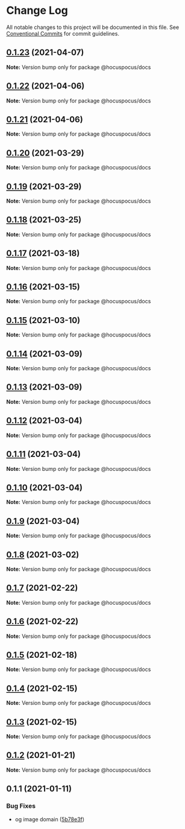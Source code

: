 # Change Log

All notable changes to this project will be documented in this file.
See [Conventional Commits](https://conventionalcommits.org) for commit guidelines.

## [0.1.23](https://github.com/ueberdosis/hocuspocus/compare/@hocuspocus/docs@0.1.22...@hocuspocus/docs@0.1.23) (2021-04-07)

**Note:** Version bump only for package @hocuspocus/docs





## [0.1.22](https://github.com/ueberdosis/hocuspocus/compare/@hocuspocus/docs@0.1.21...@hocuspocus/docs@0.1.22) (2021-04-06)

**Note:** Version bump only for package @hocuspocus/docs





## [0.1.21](https://github.com/ueberdosis/hocuspocus/compare/@hocuspocus/docs@0.1.20...@hocuspocus/docs@0.1.21) (2021-04-06)

**Note:** Version bump only for package @hocuspocus/docs





## [0.1.20](https://github.com/ueberdosis/hocuspocus/compare/@hocuspocus/docs@0.1.19...@hocuspocus/docs@0.1.20) (2021-03-29)

**Note:** Version bump only for package @hocuspocus/docs





## [0.1.19](https://github.com/ueberdosis/hocuspocus/compare/@hocuspocus/docs@0.1.18...@hocuspocus/docs@0.1.19) (2021-03-29)

**Note:** Version bump only for package @hocuspocus/docs





## [0.1.18](https://github.com/ueberdosis/hocuspocus/compare/@hocuspocus/docs@0.1.17...@hocuspocus/docs@0.1.18) (2021-03-25)

**Note:** Version bump only for package @hocuspocus/docs





## [0.1.17](https://github.com/ueberdosis/hocuspocus/compare/@hocuspocus/docs@0.1.16...@hocuspocus/docs@0.1.17) (2021-03-18)

**Note:** Version bump only for package @hocuspocus/docs





## [0.1.16](https://github.com/ueberdosis/hocuspocus/compare/@hocuspocus/docs@0.1.15...@hocuspocus/docs@0.1.16) (2021-03-15)

**Note:** Version bump only for package @hocuspocus/docs





## [0.1.15](https://github.com/ueberdosis/hocuspocus/compare/@hocuspocus/docs@0.1.14...@hocuspocus/docs@0.1.15) (2021-03-10)

**Note:** Version bump only for package @hocuspocus/docs





## [0.1.14](https://github.com/ueberdosis/hocuspocus/compare/@hocuspocus/docs@0.1.13...@hocuspocus/docs@0.1.14) (2021-03-09)

**Note:** Version bump only for package @hocuspocus/docs





## [0.1.13](https://github.com/ueberdosis/hocuspocus/compare/@hocuspocus/docs@0.1.12...@hocuspocus/docs@0.1.13) (2021-03-09)

**Note:** Version bump only for package @hocuspocus/docs





## [0.1.12](https://github.com/ueberdosis/hocuspocus/compare/@hocuspocus/docs@0.1.11...@hocuspocus/docs@0.1.12) (2021-03-04)

**Note:** Version bump only for package @hocuspocus/docs





## [0.1.11](https://github.com/ueberdosis/hocuspocus/compare/@hocuspocus/docs@0.1.10...@hocuspocus/docs@0.1.11) (2021-03-04)

**Note:** Version bump only for package @hocuspocus/docs





## [0.1.10](https://github.com/ueberdosis/hocuspocus/compare/@hocuspocus/docs@0.1.9...@hocuspocus/docs@0.1.10) (2021-03-04)

**Note:** Version bump only for package @hocuspocus/docs





## [0.1.9](https://github.com/ueberdosis/hocuspocus/compare/@hocuspocus/docs@0.1.8...@hocuspocus/docs@0.1.9) (2021-03-04)

**Note:** Version bump only for package @hocuspocus/docs





## [0.1.8](https://github.com/ueberdosis/hocuspocus/compare/@hocuspocus/docs@0.1.7...@hocuspocus/docs@0.1.8) (2021-03-02)

**Note:** Version bump only for package @hocuspocus/docs





## [0.1.7](https://github.com/ueberdosis/hocuspocus/compare/@hocuspocus/docs@0.1.6...@hocuspocus/docs@0.1.7) (2021-02-22)

**Note:** Version bump only for package @hocuspocus/docs





## [0.1.6](https://github.com/ueberdosis/hocuspocus/compare/@hocuspocus/docs@0.1.5...@hocuspocus/docs@0.1.6) (2021-02-22)

**Note:** Version bump only for package @hocuspocus/docs





## [0.1.5](https://github.com/ueberdosis/hocuspocus/compare/@hocuspocus/docs@0.1.4...@hocuspocus/docs@0.1.5) (2021-02-18)

**Note:** Version bump only for package @hocuspocus/docs





## [0.1.4](https://github.com/ueberdosis/hocuspocus/compare/@hocuspocus/docs@0.1.3...@hocuspocus/docs@0.1.4) (2021-02-15)

**Note:** Version bump only for package @hocuspocus/docs





## [0.1.3](https://github.com/ueberdosis/hocuspocus/compare/@hocuspocus/docs@0.1.2...@hocuspocus/docs@0.1.3) (2021-02-15)

**Note:** Version bump only for package @hocuspocus/docs





## [0.1.2](https://github.com/ueberdosis/hocuspocus/compare/@hocuspocus/docs@0.1.1...@hocuspocus/docs@0.1.2) (2021-01-21)

**Note:** Version bump only for package @hocuspocus/docs





## 0.1.1 (2021-01-11)


### Bug Fixes

* og image domain ([5b78e3f](https://github.com/ueberdosis/hocuspocus/commit/5b78e3fa98bfc40dc109a1239297434a1af143d1))
